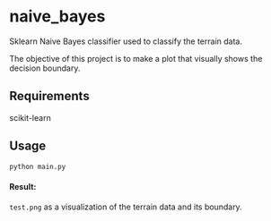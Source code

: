 # naive_bayes
Sklearn Naive Bayes classifier used to classify the terrain data.

The objective of this project is to make a plot that visually shows the decision boundary.

## Requirements
scikit-learn

## Usage
```bash
python main.py
```

#### Result:
`test.png` as a visualization of the terrain data and its boundary.
